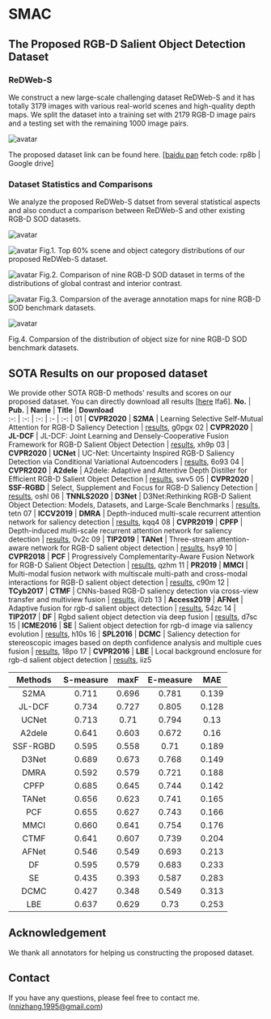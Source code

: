 # SMAC

## The Proposed RGB-D Salient Object Detection Dataset
### ReDWeb-S

We construct a new large-scale challenging dataset ReDWeb-S and it has totally 3179 images with various real-world scenes and high-quality depth maps. We split the dataset into a training set with 2179 RGB-D image pairs and a testing set with the remaining 1000 image pairs.

![avatar](https://github.com/nnizhang/SMAC/blob/main/figures/dataset_examp2.png)

The proposed dataset link can be found here. [[baidu pan](https://pan.baidu.com/s/1yRlptJ7MXgCFd9WUloWI6Q) fetch code: rp8b | Google drive]

### Dataset Statistics and Comparisons

We analyze the proposed ReDWeb-S datset from several statistical aspects and also conduct a comparison between ReDWeb-S and other existing RGB-D SOD datasets.

![avatar](https://github.com/nnizhang/SMAC/blob/main/figures/table.png)

![avatar](https://github.com/nnizhang/SMAC/blob/main/figures/scene_object_stat.png)
Fig.1. Top 60% scene and object category distributions of our proposed ReDWeb-S dataset.

![avatar](https://github.com/nnizhang/SMAC/blob/main/figures/GC_IC.png)
Fig.2. Comparison of nine RGB-D SOD dataset in terms of the distributions of global contrast and interior contrast.

![avatar](https://github.com/nnizhang/SMAC/blob/main/figures/center_bias.png)
Fig.3. Comparsion of the average annotation maps for nine RGB-D SOD benchmark datasets.

![avatar](https://github.com/nnizhang/SMAC/blob/main/figures/object_size.png)

Fig.4. Comparsion of the distribution of object size for nine RGB-D SOD benchmark datasets.

## SOTA Results on our proposed dataset

We provide other SOTA RGB-D methods' results and scores on our proposed dataset. You can directly download all results [[here](https://pan.baidu.com/s/1yWryLvdDSJsYwG2M0CR6Sg) lfa6].
**No.** | **Pub.** | **Name** | **Title** | **Download**    
:-: | :-: | :-: | :- | :-: | 
01 | **CVPR2020** | **S2MA** | Learning Selective Self-Mutual Attention for RGB-D Saliency Detection | [results](https://pan.baidu.com/s/1uYmvq8iGYOV4moJrCAv16Q), g0pgx
02 | **CVPR2020** | **JL-DCF** | JL-DCF: Joint Learning and Densely-Cooperative Fusion Framework for RGB-D Salient Object Detection | [results](https://pan.baidu.com/s/1woqURqUdD2Yj_m0gFsna2w), xh9p
03 | **CVPR2020** | **UCNet** | UC-Net: Uncertainty Inspired RGB-D Saliency Detection via Conditional Variational Autoencoders | [results](https://pan.baidu.com/s/1Y0Th92bJi6O1F34rQctRww), 6o93
04 | **CVPR2020** | **A2dele** | A2dele: Adaptive and Attentive Depth Distiller for Efficient RGB-D Salient Object Detection | [results](https://pan.baidu.com/s/19hCRw_FH29itQX9NHXpG1Q), swv5
05 | **CVPR2020** | **SSF-RGBD** | 	Select, Supplement and Focus for RGB-D Saliency Detection | [results](https://pan.baidu.com/s/1ybSdHz6QIKrL6h5hkvtOEw), oshl
06 | **TNNLS2020** | **D3Net** | D3Net:Rethinking RGB-D Salient Object Detection: Models, Datasets, and Large-Scale Benchmarks | [results](https://pan.baidu.com/s/1_mmi1tz2XSs2YtDJegHnvA), tetn
07 | **ICCV2019** | **DMRA** | Depth-induced multi-scale recurrent attention network for saliency detection | [results](https://pan.baidu.com/s/1UHlRvz-_8poJmeAvD5B7wg), kqq4
08 | **CVPR2019** | **CPFP** | Depth-induced multi-scale recurrent attention network for saliency detection | [results](https://pan.baidu.com/s/1RZjrImrV8vuXHT6sxZ4Xnw), 0v2c 
09 | **TIP2019** | **TANet** | Three-stream attention-aware network for RGB-D salient object detection | [results](https://pan.baidu.com/s/1LS5WoS0xGpGLtgG2ajr_jA), hsy9 
10 | **CVPR2018** | **PCF** | Progressively Complementarity-Aware Fusion Network for RGB-D Salient Object Detection | [results](https://pan.baidu.com/s/1nUo0z4hjSy80FFI97t3INQ), qzhm 
11 | **PR2019** | **MMCI** | Multi-modal fusion network with multiscale multi-path and cross-modal interactions for RGB-D salient object detection | [results](https://pan.baidu.com/s/1WLhbJVMO_Qu9DpMgkJU6iw), c90m 
12 | **TCyb2017** | **CTMF** | CNNs-based RGB-D saliency detection via cross-view transfer and multiview fusion | [results](https://pan.baidu.com/s/1VuiMYFP_zwc6jceHIgoLMQ), i0zb 
13 | **Access2019** | **AFNet** | Adaptive fusion for rgb-d salient object detection | [results](https://pan.baidu.com/s/1PY6nUe_JIjNyh6_M7v-V4A), 54zc
14 | **TIP2017** | **DF** | Rgbd salient object detection via deep fusion | [results](https://pan.baidu.com/s/1SOdNZeDhtXaBMwhfebxngA), d7sc
15 | **ICME2016** | **SE** | Salient object detection for rgb-d image via saliency evolution | [results](https://pan.baidu.com/s/1WWLmuP53yFEHkKDwL2GRzQ), h10s
16 | **SPL2016** | **DCMC** | Saliency detection for stereoscopic images based on depth confidence analysis and multiple cues fusion | [results](https://pan.baidu.com/s/1O8is3axC7Ssr88a8QnxeWQ), 18po
17 | **CVPR2016** | **LBE** | Local background enclosure for rgb-d salient object detection | [results](https://pan.baidu.com/s/1X30QiJ0mE9diQwhQIqMD2A), iiz5

**Methods** | **S-measure** | **maxF** | **E-measure** | **MAE**     
:-: | :-: | :-: | :-: | :-: |
S2MA | 0.711 | 0.696 | 0.781 | 0.139
JL-DCF | 0.734 | 0.727 | 0.805 | 0.128
UCNet | 0.713 | 0.71 | 0.794 | 0.13
A2dele | 0.641 | 0.603 | 0.672 | 0.16
SSF-RGBD | 0.595 | 0.558 | 0.71 | 0.189
D3Net | 0.689 | 0.673 | 0.768 | 0.149
DMRA | 0.592 | 0.579 | 0.721 | 0.188
CPFP | 0.685 | 0.645 | 0.744 | 0.142
TANet | 0.656 | 0.623 | 0.741 | 0.165 
PCF | 0.655 | 0.627 | 0.743 | 0.166 
MMCI | 0.660 | 0.641 | 0.754 | 0.176 
CTMF | 0.641 | 0.607 | 0.739 | 0.204 
AFNet | 0.546 | 0.549 | 0.693 | 0.213
DF | 0.595 | 0.579 | 0.683 | 0.233
SE | 0.435 | 0.393 | 0.587 | 0.283
DCMC | 0.427 | 0.348 | 0.549 | 0.313
LBE | 0.637 | 0.629 | 0.73 | 0.253

## Acknowledgement
We thank all annotators for helping us constructing the proposed dataset.

## Contact
If you have any questions, please feel free to contact me. (nnizhang.1995@gmail.com)




